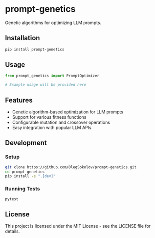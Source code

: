 # prompt-genetics

Genetic algorithms for optimizing LLM prompts.

## Installation

```bash
pip install prompt-genetics
```

## Usage

```python
from prompt_genetics import PromptOptimizer

# Example usage will be provided here
```

## Features

- Genetic algorithm-based optimization for LLM prompts
- Support for various fitness functions
- Configurable mutation and crossover operations
- Easy integration with popular LLM APIs

## Development

### Setup

```bash
git clone https://github.com/OlegSokolov/prompt-genetics.git
cd prompt-genetics
pip install -e ".[dev]"
```

### Running Tests

```bash
pytest
```

## License

This project is licensed under the MIT License - see the LICENSE file for details.
